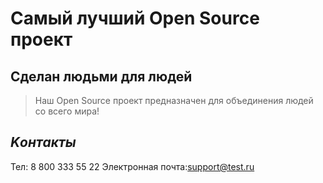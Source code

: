 # Самый лучший Open Source проект

## Сделан людьми для людей

> Наш Open Source проект предназначен для объединения людей со всего мира!

## _Kонтакты_
Тел: 8 800 333 55 22
Электронная почта:support@test.ru
